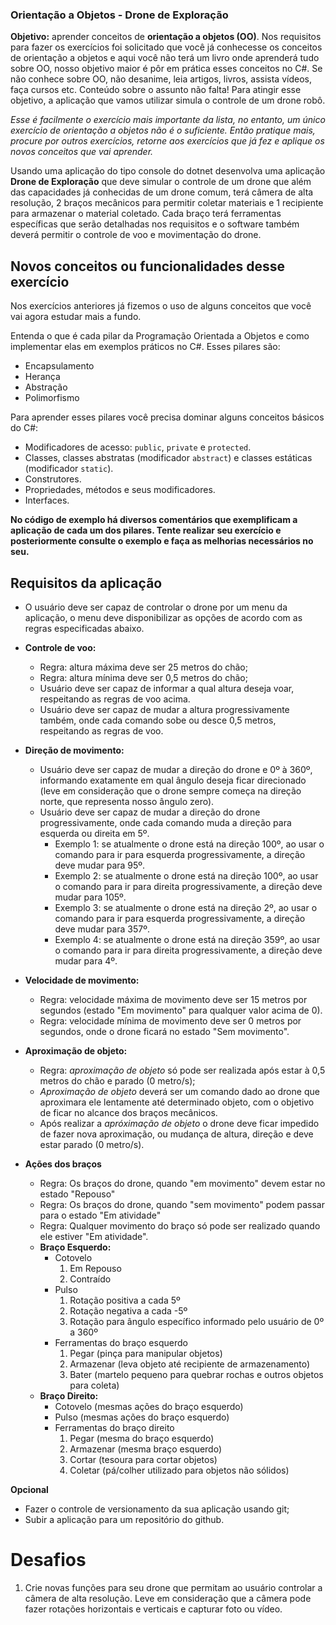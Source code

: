 ### Orientação a Objetos - Drone de Exploração

**Objetivo:** aprender conceitos de **orientação a objetos (OO)**.
Nos requisitos para fazer os exercícios foi solicitado que você já conhecesse os conceitos de orientação a objetos e aqui você não terá um livro onde aprenderá tudo sobre OO, nosso objetivo maior é pôr em prática esses conceitos no C#. Se não conhece sobre OO, não desanime, leia artigos, livros, assista vídeos, faça cursos etc. Conteúdo sobre o assunto não falta!
Para atingir esse objetivo, a aplicação que vamos utilizar simula o controle de um drone robô.

*Esse é facilmente o exercício mais importante da lista, no entanto, um único exercício de orientação a objetos não é o suficiente. Então pratique mais, procure por outros exercícios, retorne aos exercícios que já fez e aplique os novos conceitos que vai aprender.*

Usando uma aplicação do tipo console do dotnet desenvolva uma aplicação **Drone de Exploração** que deve simular o controle de um drone que além das capacidades já conhecidas de um drone comum, terá câmera de alta resolução, 2 braços mecânicos para permitir coletar materiais e 1 recipiente para armazenar o material coletado. Cada braço terá ferramentas específicas que serão detalhadas nos requisitos e o software também deverá permitir o controle de voo e movimentação do drone.

## Novos conceitos ou funcionalidades desse exercício

Nos exercícios anteriores já fizemos o uso de alguns conceitos que você vai agora estudar mais a fundo.

Entenda o que é cada pilar da Programação Orientada a Objetos e como implementar elas em exemplos práticos no C#. Esses pilares são:
- Encapsulamento
- Herança
- Abstração
- Polimorfismo

Para aprender esses pilares você precisa dominar alguns conceitos básicos do C#:
- Modificadores de acesso: `public`, `private` e `protected`.
- Classes, classes abstratas (modificador `abstract`) e classes estáticas (modificador `static`).
- Construtores.
- Propriedades, métodos e seus modificadores.
- Interfaces.

**No código de exemplo há diversos comentários que exemplificam a aplicação de cada um dos pilares. Tente realizar seu exercício e posteriormente consulte o exemplo e faça as melhorias necessários no seu.**

## Requisitos da aplicação

- O usuário deve ser capaz de controlar o drone por um menu da aplicação, o menu deve disponibilizar as opções de acordo com as regras especificadas abaixo.

- **Controle de voo:**
	- Regra: altura máxima deve ser 25 metros do chão;
	- Regra: altura mínima deve ser 0,5 metros do chão;
	- Usuário deve ser capaz de informar a qual altura deseja voar, respeitando as regras de voo acima.
	- Usuário deve ser capaz de mudar a altura progressivamente também, onde cada comando sobe ou desce 0,5 metros, respeitando as regras de voo.
	
- **Direção de movimento:**
	- Usuário deve ser capaz de mudar a direção do drone e 0º à 360º, informando exatamente em qual ângulo deseja ficar direcionado (leve em consideração que o drone sempre começa na direção norte, que representa nosso ângulo zero).
	- Usuário deve ser capaz de mudar a direção do drone progressivamente, onde cada comando muda a direção para esquerda ou direita em 5º.
		- Exemplo 1: se atualmente o drone está na direção 100º, ao usar o comando para ir para esquerda progressivamente, a direção deve mudar para 95º.
		- Exemplo 2: se atualmente o drone está na direção 100º, ao usar o comando para ir para direita progressivamente, a direção deve mudar para 105º.
		- Exemplo 3: se atualmente o drone está na direção 2º, ao usar o comando para ir para esquerda progressivamente, a direção deve mudar para 357º.
		- Exemplo 4: se atualmente o drone está na direção 359º, ao usar o comando para ir para direita progressivamente, a direção deve mudar para 4º.
		
- **Velocidade de movimento:**
	- Regra: velocidade máxima de movimento deve ser 15 metros por segundos (estado "Em movimento" para qualquer valor acima de 0).
	- Regra: velocidade mínima de movimento deve ser 0 metros por segundos, onde o drone ficará no estado "Sem movimento".

- **Aproximação de objeto:**
	- Regra: *aproximação de objeto* só pode ser realizada após estar à 0,5 metros do chão e parado (0 metro/s);
	- *Aproximação de objeto* deverá ser um comando dado ao drone que aproximara ele lentamente até determinado objeto, com o objetivo de ficar no alcance dos braços mecânicos.
	- Após realizar a *apróximação de objeto* o drone deve ficar impedido de fazer nova aproximação, ou mudança de altura, direção e deve estar parado (0 metro/s).
	
- **Ações dos braços**
	- Regra: Os braços do drone, quando "em movimento" devem estar no estado "Repouso"
	- Regra: Os braços do drone, quando "sem movimento" podem passar para o estado "Em atividade"
	- Regra: Qualquer movimento do braço só pode ser realizado quando ele estiver "Em atividade".
	- **Braço Esquerdo:**
		- Cotovelo
			1. Em Repouso
			2. Contraído
		- Pulso
			1. Rotação positiva a cada 5º
			2. Rotação negativa a cada -5º
			3. Rotação para ângulo específico informado pelo usuário de 0º a 360º
		- Ferramentas do braço esquerdo
			1. Pegar (pinça para manipular objetos)
			2. Armazenar (leva objeto até recipiente de armazenamento)
			3. Bater (martelo pequeno para quebrar rochas e outros objetos para coleta)
	- **Braço Direito:**
		- Cotovelo (mesmas ações do braço esquerdo)
		- Pulso (mesmas ações do braço esquerdo)
		- Ferramentas do braço direito
			1. Pegar (mesma do braço esquerdo)
			2. Armazenar (mesma braço esquerdo)
			3. Cortar (tesoura para cortar objetos)
			4. Coletar (pá/colher utilizado para objetos não sólidos)

**Opcional**
- Fazer o controle de versionamento da sua aplicação usando git;
- Subir a aplicação para um repositório do github.

# Desafios

1. Crie novas funções para seu drone que permitam ao usuário controlar a câmera de alta resolução. Leve em consideração que a câmera pode fazer rotações horizontais e verticais e capturar foto ou vídeo.
